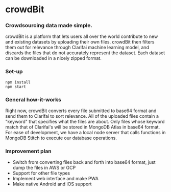 # crowdBit

### Crowdsourcing data made simple.

crowdBit is a platform that lets users all over the world contribute to new and existing datasets by uploading their own files. crowdBit then filters them out for relevance through Clarifai machine learning model, and discards the files that do not accurately represent the dataset. Each dataset can be downloaded in a nicely zipped format. 

### Set-up
```
npm install
npm start
```
### General how-it-works
Right now, crowdBit converts every file submitted to base64 format and send them to Clarifai to sort relevance. All of the uploaded files contain a "keyword" that specifies what the files are about. Only files whose keyword match that of Clarifai's will be stored in MongoDB Atlas in base64 format. For ease of development, we have a local node server that calls functions in MongoDB Stitch to execute our database operations.

### Improvement plan
- Switch from converting files back and forth into base64 format, just dump the files in AWS or GCP
- Support for other file types
- Implement web interface and make PWA
- Make native Android and iOS support
